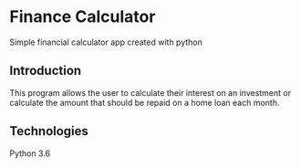 # Finance Calculator

Simple financial calculator app created with python

## Introduction

This program allows the user to calculate their interest on an investment or calculate the amount that should be
repaid on a home loan each month.

## Technologies

Python 3.6

